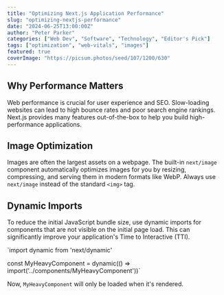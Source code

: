 ```yaml
---
title: "Optimizing Next.js Application Performance"
slug: "optimizing-nextjs-performance"
date: "2024-06-25T13:00:00Z"
author: "Peter Parker"
categories: ["Web Dev", "Software", "Technology", "Editor's Pick"]
tags: ["optimization", "web-vitals", "images"]
featured: true
coverImage: "https://picsum.photos/seed/107/1200/630"
---
```


## Why Performance Matters

Web performance is crucial for user experience and SEO. Slow-loading websites can lead to high bounce rates and poor search engine rankings. Next.js provides many features out-of-the-box to help you build high-performance applications.

## Image Optimization

Images are often the largest assets on a webpage. The built-in `next/image` component automatically optimizes images for you by resizing, compressing, and serving them in modern formats like WebP. Always use `next/image` instead of the standard `<img>` tag.

## Dynamic Imports

To reduce the initial JavaScript bundle size, use dynamic imports for components that are not visible on the initial page load. This can significantly improve your application's Time to Interactive (TTI).

`import dynamic from 'next/dynamic'

const MyHeavyComponent = dynamic(() => import('../components/MyHeavyComponent'))`

Now, `MyHeavyComponent` will only be loaded when it's rendered.
